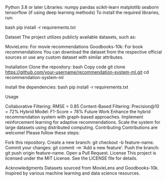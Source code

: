 Python 3.8 or later
Libraries:
numpy
pandas
scikit-learn
matplotlib
seaborn
tensorflow (if using deep learning methods)
To install the required libraries, run:

bash
pip install -r requirements.txt

Dataset
The project utilizes publicly available datasets, such as:

MovieLens: For movie recommendations
Goodbooks-10k: For book recommendations
You can download the dataset from the respective official sources or use any custom dataset with similar attributes.

Installation
Clone the repository:
bash
Copy code
git clone https://github.com/your-username/recommendation-system-ml.git
cd recommendation-system-ml

Install the dependencies:
bash
pip install -r requirements.txt

Usage

Collaborative Filtering: RMSE = 0.85
Content-Based Filtering: Precision@10 = 72%
Hybrid Model: F1-Score = 78%
Future Work
Enhance the hybrid recommendation system with graph-based approaches.
Implement reinforcement learning for adaptive recommendations.
Scale the system for large datasets using distributed computing.
Contributing
Contributions are welcome! Please follow these steps:

Fork this repository.
Create a new branch: git checkout -b feature-name.
Commit your changes: git commit -m 'Add a new feature'.
Push the branch: git push origin feature-name.
Open a Pull Request.
License
This project is licensed under the MIT License. See the LICENSE file for details.

Acknowledgments
Datasets sourced from MovieLens and Goodbooks-10k.
Inspired by various machine learning and data science resources.

